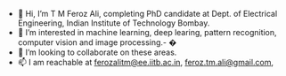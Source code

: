 - 👋 Hi, I’m T M Feroz Ali, completing PhD candidate at Dept. of Electrical Engineering, Indian Institute of Technology Bombay. 
- 👀 I’m interested in machine learning, deep learing, pattern recognition, computer vision and image processing.- �
- 💞️ I’m looking to collaborate on these areas.
- 📫 I am reachable at  ferozalitm@ee.iitb.ac.in, feroz.tm.ali@gmail.com,
<!---
ferozalitm/ferozalitm is a ✨ special ✨ repository because its `README.md` (this file) appears on your GitHub profile.
You can click the Preview link to take a look at your changes.
--->
